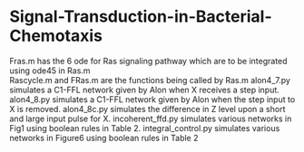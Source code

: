 # Signal-Transduction-in-Bacterial-Chemotaxis
Fras.m has the 6 ode for Ras signaling pathway which are to be integrated using ode45 in Ras.m <br />
Rascycle.m and FRas.m are the functions being called by Ras.m
alon4_7.py simulates a C1-FFL network given by Alon when X receives a step input.
alon4_8.py simulates a C1-FFL network given by Alon when the step input to X is removed.
alon4_8c.py simulates the difference in Z level upon a short and large input pulse for X.
incoherent_ffd.py simulates various networks in Fig1 using boolean rules in Table 2.
integral_control.py simulates various networks in Figure6 using boolean rules in Table 2
